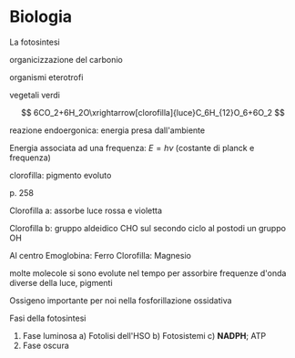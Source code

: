 # Biologia


La fotosintesi


organicizzazione del carbonio

organismi eterotrofi

vegetali verdi

$$
6CO_2+6H_2O\xrightarrow[clorofilla]{luce}C_6H_{12}O_6+6O_2
$$

reazione endoergonica: energia presa dall'ambiente


Energia associata ad una frequenza: $E=h\nu$ (costante di planck e frequenza)

clorofilla: pigmento evoluto

p. 258

Clorofilla a: assorbe luce rossa e violetta

Clorofilla b: gruppo aldeidico CHO sul secondo ciclo al postodi un gruppo OH


Al centro
Emoglobina: Ferro
Clorofilla: Magnesio

molte molecole si sono evolute nel tempo per assorbire frequenze d'onda diverse della luce, pigmenti

Ossigeno importante per noi nella fosforillazione ossidativa

Fasi della fotosintesi
1. Fase luminosa
a) Fotolisi dell'HSO
b) Fotosistemi
c) **NADPH**; ATP
2. Fase oscura

<!--stackedit_data:
eyJoaXN0b3J5IjpbLTE0NDg3ODI5MjBdfQ==
-->